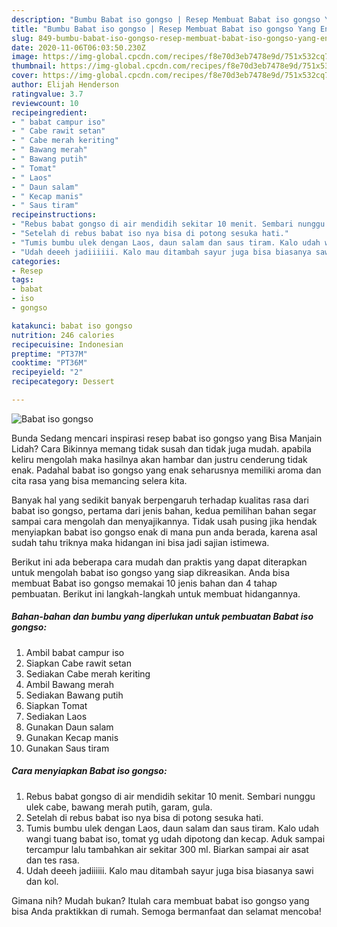 ```yaml
---
description: "Bumbu Babat iso gongso | Resep Membuat Babat iso gongso Yang Enak Dan Mudah"
title: "Bumbu Babat iso gongso | Resep Membuat Babat iso gongso Yang Enak Dan Mudah"
slug: 849-bumbu-babat-iso-gongso-resep-membuat-babat-iso-gongso-yang-enak-dan-mudah
date: 2020-11-06T06:03:50.230Z
image: https://img-global.cpcdn.com/recipes/f8e70d3eb7478e9d/751x532cq70/babat-iso-gongso-foto-resep-utama.jpg
thumbnail: https://img-global.cpcdn.com/recipes/f8e70d3eb7478e9d/751x532cq70/babat-iso-gongso-foto-resep-utama.jpg
cover: https://img-global.cpcdn.com/recipes/f8e70d3eb7478e9d/751x532cq70/babat-iso-gongso-foto-resep-utama.jpg
author: Elijah Henderson
ratingvalue: 3.7
reviewcount: 10
recipeingredient:
- " babat campur iso"
- " Cabe rawit setan"
- " Cabe merah keriting"
- " Bawang merah"
- " Bawang putih"
- " Tomat"
- " Laos"
- " Daun salam"
- " Kecap manis"
- " Saus tiram"
recipeinstructions:
- "Rebus babat gongso di air mendidih sekitar 10 menit. Sembari nunggu ulek cabe, bawang merah putih, garam, gula."
- "Setelah di rebus babat iso nya bisa di potong sesuka hati."
- "Tumis bumbu ulek dengan Laos, daun salam dan saus tiram. Kalo udah wangi tuang babat iso, tomat yg udah dipotong dan kecap. Aduk sampai tercampur lalu tambahkan air sekitar 300 ml. Biarkan sampai air asat dan tes rasa."
- "Udah deeeh jadiiiiii. Kalo mau ditambah sayur juga bisa biasanya sawi dan kol."
categories:
- Resep
tags:
- babat
- iso
- gongso

katakunci: babat iso gongso 
nutrition: 246 calories
recipecuisine: Indonesian
preptime: "PT37M"
cooktime: "PT36M"
recipeyield: "2"
recipecategory: Dessert

---
```



![Babat iso gongso](https://img-global.cpcdn.com/recipes/f8e70d3eb7478e9d/751x532cq70/babat-iso-gongso-foto-resep-utama.jpg)

Bunda Sedang mencari inspirasi resep babat iso gongso yang Bisa Manjain Lidah? Cara Bikinnya memang tidak susah dan tidak juga mudah. apabila keliru mengolah maka hasilnya akan hambar dan justru cenderung tidak enak. Padahal babat iso gongso yang enak seharusnya memiliki aroma dan cita rasa yang bisa memancing selera kita.



Banyak hal yang sedikit banyak berpengaruh terhadap kualitas rasa dari babat iso gongso, pertama dari jenis bahan, kedua pemilihan bahan segar sampai cara mengolah dan menyajikannya. Tidak usah pusing jika hendak menyiapkan babat iso gongso enak di mana pun anda berada, karena asal sudah tahu triknya maka hidangan ini bisa jadi sajian istimewa.


Berikut ini ada beberapa cara mudah dan praktis yang dapat diterapkan untuk mengolah babat iso gongso yang siap dikreasikan. Anda bisa membuat Babat iso gongso memakai 10 jenis bahan dan 4 tahap pembuatan. Berikut ini langkah-langkah untuk membuat hidangannya.

<!--inarticleads1-->

##### Bahan-bahan dan bumbu yang diperlukan untuk pembuatan Babat iso gongso:

1. Ambil  babat campur iso
1. Siapkan  Cabe rawit setan
1. Sediakan  Cabe merah keriting
1. Ambil  Bawang merah
1. Sediakan  Bawang putih
1. Siapkan  Tomat
1. Sediakan  Laos
1. Gunakan  Daun salam
1. Gunakan  Kecap manis
1. Gunakan  Saus tiram




<!--inarticleads2-->

##### Cara menyiapkan Babat iso gongso:

1. Rebus babat gongso di air mendidih sekitar 10 menit. Sembari nunggu ulek cabe, bawang merah putih, garam, gula.
1. Setelah di rebus babat iso nya bisa di potong sesuka hati.
1. Tumis bumbu ulek dengan Laos, daun salam dan saus tiram. Kalo udah wangi tuang babat iso, tomat yg udah dipotong dan kecap. Aduk sampai tercampur lalu tambahkan air sekitar 300 ml. Biarkan sampai air asat dan tes rasa.
1. Udah deeeh jadiiiiii. Kalo mau ditambah sayur juga bisa biasanya sawi dan kol.




Gimana nih? Mudah bukan? Itulah cara membuat babat iso gongso yang bisa Anda praktikkan di rumah. Semoga bermanfaat dan selamat mencoba!
